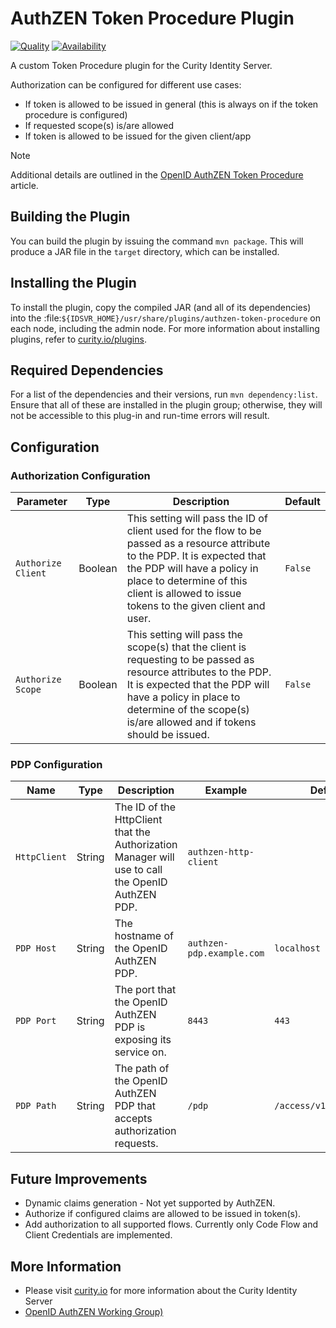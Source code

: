 # AuthZEN Token Procedure Plugin
[![Quality](https://img.shields.io/badge/quality-demo-red)](https://curity.io/resources/code-examples/status/)
[![Availability](https://img.shields.io/badge/availability-source-blue)](https://curity.io/resources/code-examples/status/)

A custom Token Procedure plugin for the Curity Identity Server.

Authorization can be configured for different use cases:
- If token is allowed to be issued in general (this is always on if the token procedure is configured)
- If requested scope(s) is/are allowed
- If token is allowed to be issued for the given client/app

> [!NOTE]
> Additional details are outlined in the [OpenID AuthZEN Token Procedure](https://curity.io/resources/learn/authzen-token-procedure/) article.
## Building the Plugin

You can build the plugin by issuing the command ``mvn package``. This will produce a JAR file in the ``target`` directory,
which can be installed.

## Installing the Plugin

To install the plugin, copy the compiled JAR (and all of its dependencies) into the :file:`${IDSVR_HOME}/usr/share/plugins/authzen-token-procedure`
on each node, including the admin node. For more information about installing plugins, refer to [curity.io/plugins](https://curity.io/docs/idsvr/latest/developer-guide/plugins/index.html#plugin-installation).

## Required Dependencies

For a list of the dependencies and their versions, run ``mvn dependency:list``. Ensure that all of these are installed in
the plugin group; otherwise, they will not be accessible to this plug-in and run-time errors will result.

## Configuration

### Authorization Configuration
| Parameter          | Type    | Description                                                                                                                                                                                                                                             | Default |
|--------------------|---------|---------------------------------------------------------------------------------------------------------------------------------------------------------------------------------------------------------------------------------------------------------|---------|
| `Authorize Client` | Boolean | This setting will pass the ID of client used for the flow to be passed as a resource attribute to the PDP. It is expected that the PDP will have a policy in place to determine of this client is allowed to issue tokens to the given client and user. | `False` |
| `Authorize Scope`  | Boolean | This setting will pass the scope(s) that the client is requesting to be passed as resource attributes to the PDP. It is expected that the PDP will have a policy in place to determine of the scope(s) is/are allowed and if tokens should be issued.   | `False` |

### PDP Configuration
| Name         | Type   | Description                                                                                      | Example                   | Default                 |
|--------------|--------|--------------------------------------------------------------------------------------------------|---------------------------|-------------------------|
| `HttpClient` | String | The ID of the HttpClient that the Authorization Manager will use to call the OpenID AuthZEN PDP. | `authzen-http-client`     |                         |
| `PDP Host`   | String | The hostname of the OpenID AuthZEN PDP.                                                          | `authzen-pdp.example.com` | `localhost`             |
| `PDP Port`   | String | The port that the OpenID AuthZEN PDP is exposing its service on.                                 | `8443`                    | `443`                   |
| `PDP Path`   | String | The path of the OpenID AuthZEN PDP that accepts authorization requests.                          | `/pdp`                    | `/access/v1/evaluation` |

## Future Improvements

- Dynamic claims generation - Not yet supported by AuthZEN.
- Authorize if configured claims are allowed to be issued in token(s).
- Add authorization to all supported flows. Currently only Code Flow and Client Credentials are implemented.

## More Information

- Please visit [curity.io](https://curity.io/) for more information about the Curity Identity Server
- [OpenID AuthZEN Working Group)](https://openid.github.io/authzen/)
